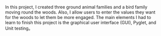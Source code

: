 In this project, I created three ground animal families and a bird family moving round the woods.
Also, I allow users to enter the values they want for the woods to let them be more engaged. The
main elements I had to learn to finish this project is the graphical user interface (GUI), Pyglet,
and Unit testing。
